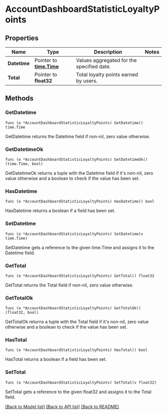 # AccountDashboardStatisticLoyaltyPoints

## Properties

Name | Type | Description | Notes
------------ | ------------- | ------------- | -------------
**Datetime** | Pointer to [**time.Time**](time.Time.md) | Values aggregated for the specified date. | 
**Total** | Pointer to **float32** | Total loyalty points earned by users. | 

## Methods

### GetDatetime

`func (o *AccountDashboardStatisticLoyaltyPoints) GetDatetime() time.Time`

GetDatetime returns the Datetime field if non-nil, zero value otherwise.

### GetDatetimeOk

`func (o *AccountDashboardStatisticLoyaltyPoints) GetDatetimeOk() (time.Time, bool)`

GetDatetimeOk returns a tuple with the Datetime field if it's non-nil, zero value otherwise
and a boolean to check if the value has been set.

### HasDatetime

`func (o *AccountDashboardStatisticLoyaltyPoints) HasDatetime() bool`

HasDatetime returns a boolean if a field has been set.

### SetDatetime

`func (o *AccountDashboardStatisticLoyaltyPoints) SetDatetime(v time.Time)`

SetDatetime gets a reference to the given time.Time and assigns it to the Datetime field.

### GetTotal

`func (o *AccountDashboardStatisticLoyaltyPoints) GetTotal() float32`

GetTotal returns the Total field if non-nil, zero value otherwise.

### GetTotalOk

`func (o *AccountDashboardStatisticLoyaltyPoints) GetTotalOk() (float32, bool)`

GetTotalOk returns a tuple with the Total field if it's non-nil, zero value otherwise
and a boolean to check if the value has been set.

### HasTotal

`func (o *AccountDashboardStatisticLoyaltyPoints) HasTotal() bool`

HasTotal returns a boolean if a field has been set.

### SetTotal

`func (o *AccountDashboardStatisticLoyaltyPoints) SetTotal(v float32)`

SetTotal gets a reference to the given float32 and assigns it to the Total field.


[[Back to Model list]](../README.md#documentation-for-models) [[Back to API list]](../README.md#documentation-for-api-endpoints) [[Back to README]](../README.md)


